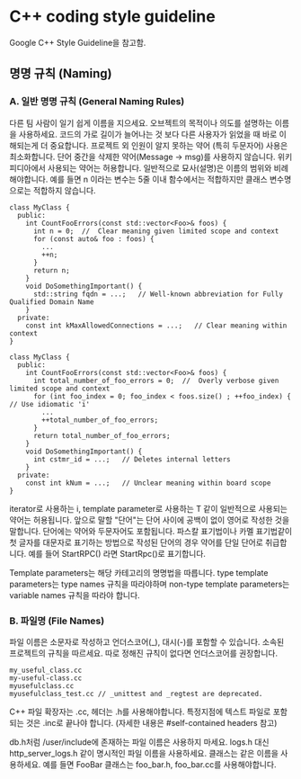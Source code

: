 # C++ coding style guideline

Google C++ Style Guideline을 참고함.

## 명명 규칙 (Naming)

### A. 일반 명명 규칙 (General Naming Rules)
다른 팀 사람이 일기 쉽게 이름을 지으세요.
오브젝트의 목적이나 의도를 설명하는 이름을 사용하세요. 코드의 가로 길이가 늘어나는 것 보다 다른 사용자가 읽었을 때 바로 이해되는게 더 중요합니다. 프로젝트 외 인원이 알지 못하는 약어 (특히 두문자어) 사용은 최소화합니다. 단어 중간을 삭제한 약어(Message -> msg)를 사용하지 않습니다. 위키피디아에서 사용되는 약어는 허용합니다. 일반적으로 묘사(설명)은 이름의 범위와 비례해야합니다. 예를 들면 n 이라는 변수는 5줄 이내 함수에서는 적합하지만 클래스 변수명으로는 적합하지 않습니다.

```
class MyClass {
  public:
    int CountFooErrors(const std::vector<Foo>& foos) {
      int n = 0;  //  Clear meaning given limited scope and context
      for (const auto& foo : foos) {
        ...
        ++n;
      }
      return n;
    }
    void DoSomethingImportant() {
      std::string fqdn = ...;   // Well-known abbreviation for Fully Qualified Domain Name
    }
  private:
    const int kMaxAllowedConnections = ...;   // Clear meaning within context
}
```
```
class MyClass {
  public:
    int CountFooErrors(const std::vector<Foo>& foos) {
      int total_number_of_foo_errors = 0;  //  Overly verbose given limited scope and context
      for (int foo_index = 0; foo_index < foos.size() ; ++foo_index) {  // Use idiomatic 'i'
        ...
        ++total_number_of_foo_errors;
      }
      return total_number_of_foo_errors;
    }
    void DoSomethingImportant() {
      int cstmr_id = ...;   // Deletes internal letters
    }
  private:
    const int kNum = ...;   // Unclear meaning within board scope
}
```
iterator로 사용하는 i, template parameter로 사용하는 T 같이 일반적으로 사용되는 약어는 허용됩니다.
앞으로 말할 "단어"는 단어 사이에 공백이 없이 영어로 작성한 것을 말합니다. 단어에는 약어와 두문자어도 포함됩니다. 파스칼 표기법이나 카멜 표기법같이 첫 글자를 대문자로 표기하는 방법으로 작성된 단어의 경우 약어를 단일 단어로 취급합니다. 예를 들어 StartRPC() 라면 StartRpc()로 표기합니다.

Template parameters는 해당 카테고리의 명명법을 따릅니다. type template parameters는 type names 규칙을 따라야하며 non-type template parameters는 variable names 규칙을 따라야 합니다.

### B. 파일명 (File Names)

파일 이름은 소문자로 작성하고 언더스코어(_), 대시(-)를 포함할 수 있습니다. 소속된 프로젝트의 규칙을 따르세요. 따로 정해진 규칙이 없다면 언더스코어를 권장합니다.
```
my_useful_class.cc
my-useful-class.cc
myusefulclass.cc
myusefulclass_test.cc // _unittest and _regtest are deprecated.
```
C++ 파일 확장자는 .cc, 헤더는 .h를 사용해야합니다. 특정지점에 텍스트 파일로 포함되는 것은 .inc로 끝나야 합니다. (자세한 내용은 #self-contained headers 참고)

db.h처럼 /user/include에 존재하는 파일 이름은 사용하지 마세요.
logs.h 대신 http_server_logs.h 같이 명시적인 파일 이름을 사용하세요. 클래스는 같은 이름을 사용하세요. 예를 들면 FooBar 클래스는 foo_bar.h, foo_bar.cc를 사용해야합니다.
